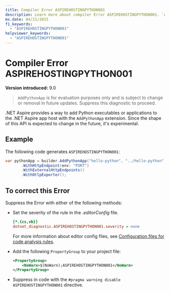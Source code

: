 ```yaml
---
title: Compiler Error ASPIREHOSTINGPYTHON001
description: Learn more about compiler Error ASPIREHOSTINGPYTHON001. `AddPythonApp` is for evaluation purposes only and is subject to change or removal in future updates.
ms.date: 04/21/2025
f1_keywords:
  - "ASPIREHOSTINGPYTHON001"
helpviewer_keywords:
  - "ASPIREHOSTINGPYTHON001"
---
```


# Compiler Error ASPIREHOSTINGPYTHON001

**Version introduced:** 9.0

> `AddPythonApp` is for evaluation purposes only and is subject to change or removal in future updates. Suppress this diagnostic to proceed.

.NET Aspire provides a way to add Python executables or applications to the .NET Aspire app host with the `AddPythonApp` extension. Since the shape of this API is expected to change in the future, it's experimental.

## Example

The following code generates `ASPIREHOSTINGPYTHON001`:

```csharp
var pythonApp = builder.AddPythonApp("hello-python", "../hello-python", "main.py")
       .WithHttpEndpoint(env: "PORT")
       .WithExternalHttpEndpoints()
       .WithOtlpExporter();
```

## To correct this Error

Suppress the Error with either of the following methods:

- Set the severity of the rule in the _.editorConfig_ file.

  ```ini
  [*.{cs,vb}]
  dotnet_diagnostic.ASPIREHOSTINGPYTHON001.severity = none
  ```

  For more information about editor config files, see [Configuration files for code analysis rules](/dotnet/fundamentals/code-analysis/configuration-files).

- Add the following `PropertyGroup` to your project file:

  ```xml
  <PropertyGroup>
      <NoWarn>$(NoWarn);ASPIREHOSTINGPYTHON001</NoWarn>
  </PropertyGroup>
  ```

- Suppress in code with the `#pragma warning disable ASPIREHOSTINGPYTHON001` directive.
